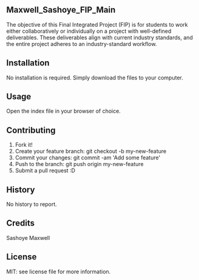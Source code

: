 ## Maxwell_Sashoye_FIP_Main
The objective of this Final Integrated Project (FIP) is for students to work either collaboratively or individually on a project with well-defined deliverables. These deliverables align with current industry standards, and the entire project adheres to an industry-standard workflow.

## Installation

No installation is required. Simply download the files to your computer.

  
## Usage

Open the index file in your browser of choice.

  
## Contributing

1. Fork it!
2. Create your feature branch: git checkout -b my-new-feature
3. Commit your changes: git commit -am 'Add some feature'
4. Push to the branch: git push origin my-new-feature
5. Submit a pull request :D


## History

No history to report.

  
## Credits

Sashoye Maxwell

  
## License

MIT: see license file for more information.